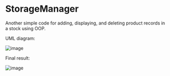# StorageManager
Another simple code for adding, displaying, and deleting product records in a stock using OOP.

UML diagram:

![image](https://github.com/gustavocrvlh/StorageManager/assets/85922093/635ab4f9-2863-4997-8c81-843016906920)



Final result:

![image](https://github.com/gustavocrvlh/StorageManager/assets/85922093/6403c0db-09b6-4c30-9aae-1fcd99c7f697)

